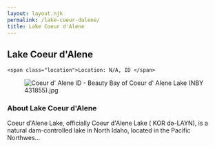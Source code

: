 ```yaml
---
layout: layout.njk
permalink: /lake-coeur-dalene/
title: Lake Coeur d'Alene
---
```


<article class="attraction-detail container">
  <h2>Lake Coeur d'Alene</h2>
  <div class="attraction-meta">
    
    <span class="location">Location: N/A, ID </span>
  </div>
  <figure class="attraction-image">
    <img src="https://upload.wikimedia.org/wikipedia/commons/1/1e/Coeur_d%27_Alene_ID_-_Beauty_Bay_of_Coeur_d%27_Alene_Lake_%28NBY_431855%29.jpg?v=1743956077378" alt="Coeur d' Alene ID - Beauty Bay of Coeur d' Alene Lake (NBY 431855).jpg" loading="lazy">
  </figure>
  <div class="attraction-description">
    <h3>About Lake Coeur d'Alene</h3>
    <p>Coeur d'Alene Lake, officially Coeur d'Alene Lake (  KOR də-LAYN), is a natural dam-controlled lake in North Idaho, located in the Pacific Northwes...</p>
  </div>
  
</article>